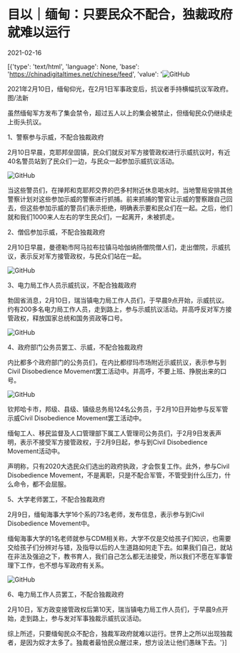 # 目以｜缅甸：只要民众不配合，独裁政府就难以运行

2021-02-16

[{'type': 'text/html', 'language': None, 'base': 'https://chinadigitaltimes.net/chinese/feed', 'value': '![GitHub](https://chinadigitaltimes.net/chinese/files/2021/02/post-662693-602ba9edcb152.)

 2021年2月10日，缅甸仰光，在2月1日军事政变后，抗议者手持横幅抗议军政府。图/法新 

虽然缅甸军方发布了集会禁令，超过五人以上的集会被禁止，但缅甸民众仍继续走上街头抗议。

1、警察参与示威，不配合独裁政府

2月10日早晨，克耶邦垒固镇，民众们就反对军方接管政权进行示威抗议时，有近40名警员站到了民众们一边，与民众一起参加示威抗议活动。

![GitHub](https://chinadigitaltimes.net/chinese/files/2021/02/post-662693-602ba9f0aeca5.png)

当这些警员们，在掸邦和克耶邦交界的巴多村附近休息喝水时。当地警局安排其他警察计划对这些参加示威的警察进行抓捕。前来抓捕的警官让示威的警察跟自己回去，但这些参加示威的警员们表示拒绝，明确表示要和民众们在一起。之后，他们就和我们1000来人左右的学生民众们，一起离开，未被抓走。

2、僧侣参加示威，不配合独裁政府

2月10日早晨，曼德勒市阿马拉布拉镇马哈伽纳扬僧院僧人们，走出僧院，示威抗议，表示反对军方接管政权，与民众们站在一起。

![GitHub](https://chinadigitaltimes.net/chinese/files/2021/02/post-662693-602ba9f370d41.png)

3、电力局工作人员示威抗议，不配合独裁政府

勃固省消息，2月10日，瑞当镇电力局工作人员们，于早晨9点开始，示威抗议。约有200多名电力局工作人员，走到路上，参与示威抗议活动。并高呼反对军方接管政权，释放国家总统和国务资政等口号。

![GitHub](https://chinadigitaltimes.net/chinese/files/2021/02/post-662693-602ba9f68fce8.png)

4、政府部门公务员罢工、示威，不配合独裁政府

内比都多个政府部门的公务员们，在内比都缪玛市场附近示威抗议，表示参与到Civil Disobedience Movement罢工活动中。并高呼，不要上班、挣脱出来的口号。

![GitHub](https://chinadigitaltimes.net/chinese/files/2021/02/post-662693-602ba9f933b3f.png)

钦邦哈卡市，邦级、县级、镇级总务局124名公务员，于2月10日开始参与反军管示威Civil Disobedience Movement罢工活动中。

缅甸工人、移民监督及人口管理部下属工人管理司公务员们，于2月9日发表声明，表示不接受军方接管政权，于2月9日起，参与到Civil Disobedience Movement活动中。

声明称，只有2020大选民众们选出的政府执政，才会恢复工作。此外，参与Civil Disobedience Movement，不是离职，只是不配合军管，不管受到什么压力，什么命令，都不会屈服。

5、大学老师罢工，不配合独裁政府

2月9日，缅甸海事大学16个系的73名老师，发布信息，表示参与到Civil Disobedience Movement中。

缅甸海事大学的1名老师就参与CDM相关称，大学不仅是交给孩子们知识，也需要交给孩子们分辨对与错，及指导以后的人生道路如何走下去。如果我们自己，就站在非法及强迫之下，教书育人，我们自己怎么都无法接受，所以我们不愿在军事管理下工作，也不想与军政府有关系。

![GitHub](https://chinadigitaltimes.net/chinese/files/2021/02/post-662693-602ba9fac7aae.)

6、电力局工作人员罢工，不配合独裁政府

2月10日，军方政变接管政权后第10天，瑞当镇电力局工作人员们，于早晨9点开始，走到路上，参与发对军事独裁示威抗议活动。

综上所述，只要缅甸民众不配合，独裁军政府就难以运行。世界上之所以出现独裁者，是因为奴才太多了。独裁者最怕民众醒过来，想方设法让他们愚昧下去。'}]